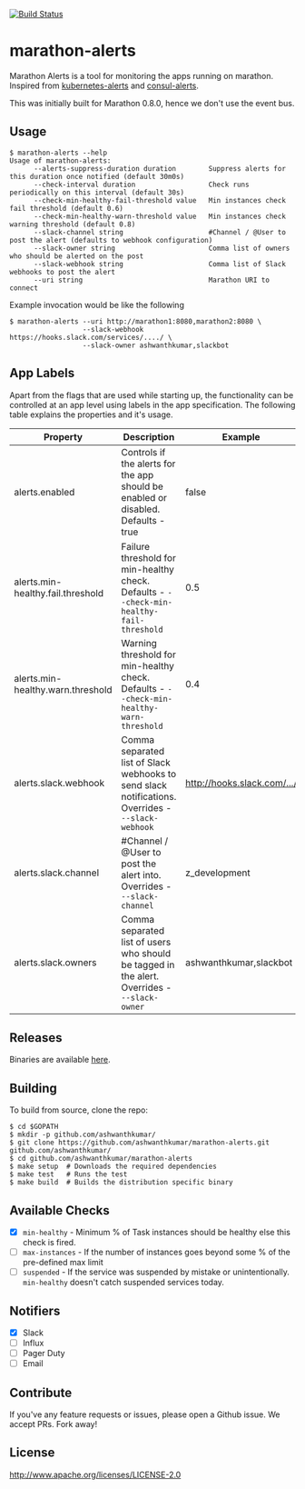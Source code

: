 [![Build Status](https://snap-ci.com/ashwanthkumar/marathon-alerts/branch/master/build_image)](https://snap-ci.com/ashwanthkumar/marathon-alerts/branch/master)
# marathon-alerts

Marathon Alerts is a tool for monitoring the apps running on marathon. Inspired from [kubernetes-alerts](https://github.com/AcalephStorage/kubernetes-alerts) and [consul-alerts](https://github.com/AcalephStorage/consul-alerts).

This was initially built for Marathon 0.8.0, hence we don't use the event bus.

## Usage
```
$ marathon-alerts --help
Usage of marathon-alerts:
      --alerts-suppress-duration duration        Suppress alerts for this duration once notified (default 30m0s)
      --check-interval duration                  Check runs periodically on this interval (default 30s)
      --check-min-healthy-fail-threshold value   Min instances check fail threshold (default 0.6)
      --check-min-healthy-warn-threshold value   Min instances check warning threshold (default 0.8)
      --slack-channel string                     #Channel / @User to post the alert (defaults to webhook configuration)
      --slack-owner string                       Comma list of owners who should be alerted on the post
      --slack-webhook string                     Comma list of Slack webhooks to post the alert
      --uri string                               Marathon URI to connect
```

Example invocation would be like the following
```
$ marathon-alerts --uri http://marathon1:8080,marathon2:8080 \
                  --slack-webhook https://hooks.slack.com/services/..../ \
                  --slack-owner ashwanthkumar,slackbot
```

## App Labels
Apart from the flags that are used while starting up, the functionality can be controlled at an app level using labels in the app specification. The following table explains the properties and it's usage.

| Property  | Description  |  Example  |
|  ---    |   ---      |  ---    |
| alerts.enabled  | Controls if the alerts for the app should be enabled or disabled. Defaults - true | false |
| alerts.min-healthy.fail.threshold  | Failure threshold for min-healthy check. Defaults - `--check-min-healthy-fail-threshold` | 0.5 |
| alerts.min-healthy.warn.threshold  | Warning threshold for min-healthy check. Defaults - `--check-min-healthy-warn-threshold` | 0.4 |
| alerts.slack.webhook  | Comma separated list of Slack webhooks to send slack notifications. Overrides - `--slack-webhook` | http://hooks.slack.com/.../ |
| alerts.slack.channel  | #Channel / @User to post the alert into. Overrides - `--slack-channel`  | z_development |
| alerts.slack.owners  | Comma separated list of users who should be tagged in the alert. Overrides - `--slack-owner`  | ashwanthkumar,slackbot |

## Releases
Binaries are available [here](https://github.com/ashwanthkumar/marathon-alerts/releases).

## Building
To build from source, clone the repo:

```
$ cd $GOPATH
$ mkdir -p github.com/ashwanthkumar/
$ git clone https://github.com/ashwanthkumar/marathon-alerts.git github.com/ashwanthkumar/
$ cd github.com/ashwanthkumar/marathon-alerts
$ make setup  # Downloads the required dependencies
$ make test   # Runs the test
$ make build  # Builds the distribution specific binary
```

## Available Checks
- [x] `min-healthy` - Minimum % of Task instances should be healthy else this check is fired.
- [ ] `max-instances` - If the number of instances goes beyond some % of the pre-defined max limit
- [ ] `suspended` - If the service was suspended by mistake or unintentionally. `min-healthy` doesn't catch suspended services today.

## Notifiers
- [x] Slack
- [ ] Influx
- [ ] Pager Duty
- [ ] Email

## Contribute
If you've any feature requests or issues, please open a Github issue. We accept PRs. Fork away!

## License
http://www.apache.org/licenses/LICENSE-2.0
